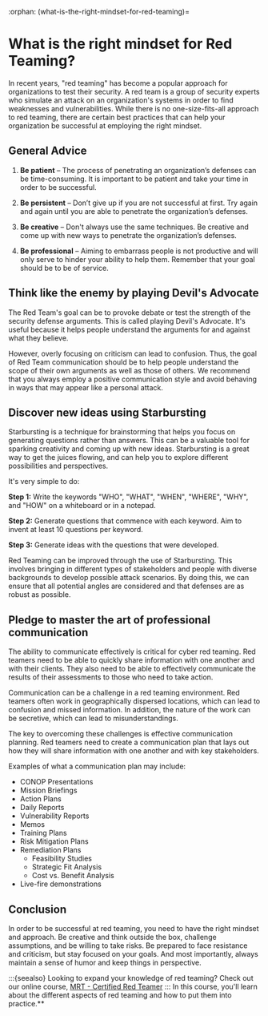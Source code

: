 :orphan:
(what-is-the-right-mindset-for-red-teaming)=

# What is the right mindset for Red Teaming?

In recent years, "red teaming" has become a popular approach for organizations to test their security. A red team is a group of security experts who simulate an attack on an organization's systems in order to find weaknesses and vulnerabilities. While there is no one-size-fits-all approach to red teaming, there are certain best practices that can help your organization be successful at employing the right mindset.

## General Advice

1. **Be patient** – The process of penetrating an organization’s defenses can be time-consuming. It is important to be patient and take your time in order to be successful.

2. **Be persistent** – Don’t give up if you are not successful at first. Try again and again until you are able to penetrate the organization’s defenses.

3. **Be creative** – Don't always use the same techniques. Be creative and come up with new ways to penetrate the organization’s defenses.

4. **Be professional** – Aiming to embarrass people is not productive and will only serve to hinder your ability to help them. Remember that your goal should be to be of service.

## Think like the enemy by playing Devil's Advocate

The Red Team's goal can be to provoke debate or test the strength of the security defense arguments. This is called playing Devil's Advocate. It's useful because it helps people understand the arguments for and against what they believe.

However, overly focusing on criticism can lead to confusion. Thus, the goal of Red Team communication should be to help people understand the scope of their own arguments as well as those of others. We recommend that you always employ a positive communication style and avoid behaving in ways that may appear like a personal attack.

## Discover new ideas using Starbursting

Starbursting is a technique for brainstorming that helps you focus on generating questions rather than answers. This can be a valuable tool for sparking creativity and coming up with new ideas. Starbursting is a great way to get the juices flowing, and can help you to explore different possibilities and perspectives.

It's very simple to do:

**Step 1:** Write the keywords "WHO", "WHAT", "WHEN", "WHERE", "WHY", and "HOW" on a whiteboard or in a notepad.

**Step 2:** Generate questions that commence with each keyword. Aim to invent at least 10 questions per keyword.

**Step 3:** Generate ideas with the questions that were developed.

Red Teaming can be improved through the use of Starbursting. This involves bringing in different types of stakeholders and people with diverse backgrounds to develop possible attack scenarios. By doing this, we can ensure that all potential angles are considered and that defenses are as robust as possible.

## Pledge to master the art of professional communication

The ability to communicate effectively is critical for cyber red teaming. Red teamers need to be able to quickly share information with one another and with their clients. They also need to be able to effectively communicate the results of their assessments to those who need to take action.

Communication can be a challenge in a red teaming environment. Red teamers often work in geographically dispersed locations, which can lead to confusion and missed information. In addition, the nature of the work can be secretive, which can lead to misunderstandings.

The key to overcoming these challenges is effective communication planning. Red teamers need to create a communication plan that lays out how they will share information with one another and with key stakeholders.

Examples of what a communication plan may include:

- CONOP Presentations
- Mission Briefings
- Action Plans
- Daily Reports
- Vulnerability Reports
- Memos
- Training Plans
- Risk Mitigation Plans
- Remediation Plans
  - Feasibility Studies
  - Strategic Fit Analysis
  - Cost vs. Benefit Analysis
- Live-fire demonstrations

## Conclusion

In order to be successful at red teaming, you need to have the right mindset and approach. Be creative and think outside the box, challenge assumptions, and be willing to take risks. Be prepared to face resistance and criticism, but stay focused on your goals. And most importantly, always maintain a sense of humor and keep things in perspective.

:::{seealso}
Looking to expand your knowledge of red teaming? Check out our online course, [MRT - Certified Red Teamer](https://www.mosse-institute.com/certifications/mrt-certified-red-teamer.html)
::: In this course, you'll learn about the different aspects of red teaming and how to put them into practice.**
